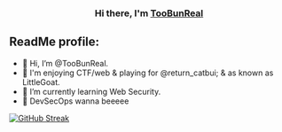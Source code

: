 <h3 align="center">
Hi there, I'm <a href="https://github.com/TooBunReal/" target="_blank" rel="noreferrer">TooBunReal</a>
</h3>

## ReadMe profile:
- 👋 Hi, I’m @TooBunReal.
- 👀 I'm enjoying CTF/web & playing for @return_catbui; & as known as LittleGoat.
- 🌱 I’m currently learning Web Security.
- 💞️ DevSecOps wanna beeeee


<a href="https://git.io/streak-stats"><img src="https://streak-stats.demolab.com?user=TooBunReal&theme=dracula&hide_border=true&border_radius=5&mode=weekly&type=png" alt="GitHub Streak" /></a>




